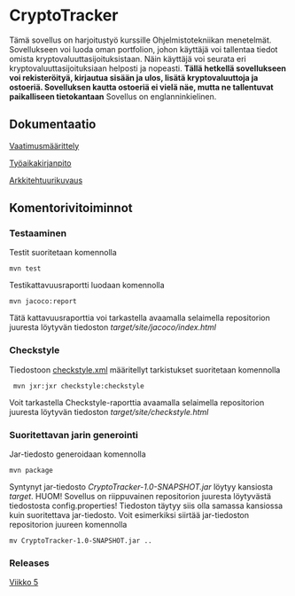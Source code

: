 # CryptoTracker

Tämä sovellus on harjoitustyö kurssille Ohjelmistotekniikan menetelmät. Sovellukseen voi luoda oman portfolion, johon käyttäjä voi tallentaa tiedot omista kryptovaluuttasijoituksistaan. Näin käyttäjä voi seurata eri kryptovaluuttasijoituksiaan helposti ja nopeasti. **Tällä hetkellä sovellukseen voi rekisteröityä, kirjautua sisään ja ulos, lisätä kryptovaluuttoja ja ostoeriä. Sovelluksen kautta ostoeriä ei vielä näe, mutta ne tallentuvat paikalliseen tietokantaan** Sovellus on englanninkielinen.

## Dokumentaatio

[Vaatimusmäärittely](https://github.com/nakkekakke/CryptoTracker/blob/master/dokumentointi/vaatimusmaarittely.md)

[Työaikakirjanpito](https://github.com/nakkekakke/CryptoTracker/blob/master/dokumentointi/tyoaikakirjanpito.md)

[Arkkitehtuurikuvaus](https://github.com/nakkekakke/CryptoTracker/blob/master/dokumentointi/arkkitehtuuri.md)

## Komentorivitoiminnot

### Testaaminen

Testit suoritetaan komennolla

```
mvn test
```

Testikattavuusraportti luodaan komennolla

```
mvn jacoco:report
```

Tätä kattavuusraporttia voi tarkastella avaamalla selaimella repositorion juuresta löytyvän tiedoston _target/site/jacoco/index.html_

### Checkstyle

Tiedostoon [checkstyle.xml](https://github.com/nakkekakke/CryptoTracker/blob/master/checkstyle.xml) määritellyt tarkistukset suoritetaan komennolla

```
 mvn jxr:jxr checkstyle:checkstyle
```

Voit tarkastella Checkstyle-raporttia avaamalla selaimella repositorion juuresta löytyvän tiedoston _target/site/checkstyle.html_

### Suoritettavan jarin generointi

Jar-tiedosto generoidaan komennolla

```
mvn package
```

Syntynyt jar-tiedosto _CryptoTracker-1.0-SNAPSHOT.jar_ löytyy kansiosta _target_. HUOM! Sovellus on riippuvainen repositorion juuresta löytyvästä tiedostosta config.properties! Tiedoston täytyy siis olla samassa kansiossa kuin suoritettava jar-tiedosto. Voit esimerkiksi siirtää jar-tiedoston repositorion juureen komennolla

```
mv CryptoTracker-1.0-SNAPSHOT.jar ..
```

### Releases

[Viikko 5](https://github.com/nakkekakke/CryptoTracker/releases/tag/v0.1)
